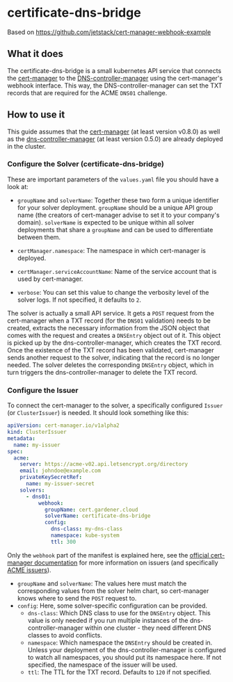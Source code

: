 # certificate-dns-bridge

Based on https://github.com/jetstack/cert-manager-webhook-example


## What it does

The certificate-dns-bridge is a small kubernetes API service that connects the [cert-manager](https://github.com/jetstack/cert-manager) to the [DNS-controller-manager](https://github.com/gardener/external-dns-management) using the cert-manager's webhook interface. This way, the DNS-controller-manager can set the TXT records that are required for the ACME `DNS01` challenge.


## How to use it

This guide assumes that the [cert-manager](https://github.com/jetstack/cert-manager) (at least version v0.8.0) as well as the [dns-controller-manager](https://github.com/gardener/external-dns-management) (at least version 0.5.0) are already deployed in the cluster.


### Configure the Solver (certificate-dns-bridge)

These are important parameters of the `values.yaml` file you should have a look at:

- `groupName` and `solverName`: Together these two form a unique identifier for your solver deployment. `groupName` should be a unique API group name (the creators of cert-manager advise to set it to your company's domain). `solverName` is expected to be unique within all solver deployments that share a `groupName` and can be used to differentiate between them. 

- `certManager.namespace`: The namespace in which cert-manager is deployed.

- `certManager.serviceAccountName`: Name of the service account that is used by cert-manager.

- `verbose`: You can set this value to change the verbosity level of the solver logs. If not specified, it defaults to `2`.

The solver is actually a small API service. It gets a `POST` request from the cert-manager when a TXT record (for the `DNS01` validation) needs to be created, extracts the necessary information from the JSON object that comes with the request and creates a `DNSEntry` object out of it. This object is picked up by the dns-controller-manager, which creates the TXT record. Once the existence of the TXT record has been validated, cert-manager sends another request to the solver, indicating that the record is no longer needed. The solver deletes the corresponding `DNSEntry` object, which in turn triggers the dns-controller-manager to delete the TXT record. 


### Configure the Issuer

To connect the cert-manager to the solver, a specifically configured `Issuer` (or `ClusterIssuer`) is needed. It should look something like this:

```yaml
apiVersion: cert-manager.io/v1alpha2
kind: ClusterIssuer
metadata:
  name: my-issuer
spec:
  acme:
    server: https://acme-v02.api.letsencrypt.org/directory
    email: johndoe@example.com
    privateKeySecretRef:
      name: my-issuer-secret
    solvers:
      - dns01:
          webhook:
            groupName: cert.gardener.cloud
            solverName: certificate-dns-bridge
            config:
              dns-class: my-dns-class
              namespace: kube-system
              ttl: 300
```

Only the `webhook` part of the manifest is explained here, see the [official cert-manager documentation](https://docs.cert-manager.io) for more information on issuers (and specifically [ACME issuers](https://docs.cert-manager.io/en/master/tasks/issuers/setup-acme/index.html)). 

- `groupName` and `solverName`: The values here must match the corresponding values from the solver helm chart, so cert-manager knows where to send the `POST` request to.
- `config`: Here, some solver-specific configuration can be provided.
  - `dns-class`: Which DNS class to use for the `DNSEntry` object. This value is only needed if you run multiple instances of the dns-controller-manager within one cluster - they need different DNS classes to avoid conflicts.
  - `namespace`: Which namespace the `DNSEntry` should be created in. Unless your deployment of the dns-controller-manager is configured to watch all namespaces, you should put its namespace here. If not specified, the namespace of the issuer will be used.
  - `ttl`: The TTL for the TXT record. Defaults to `120` if not specified.